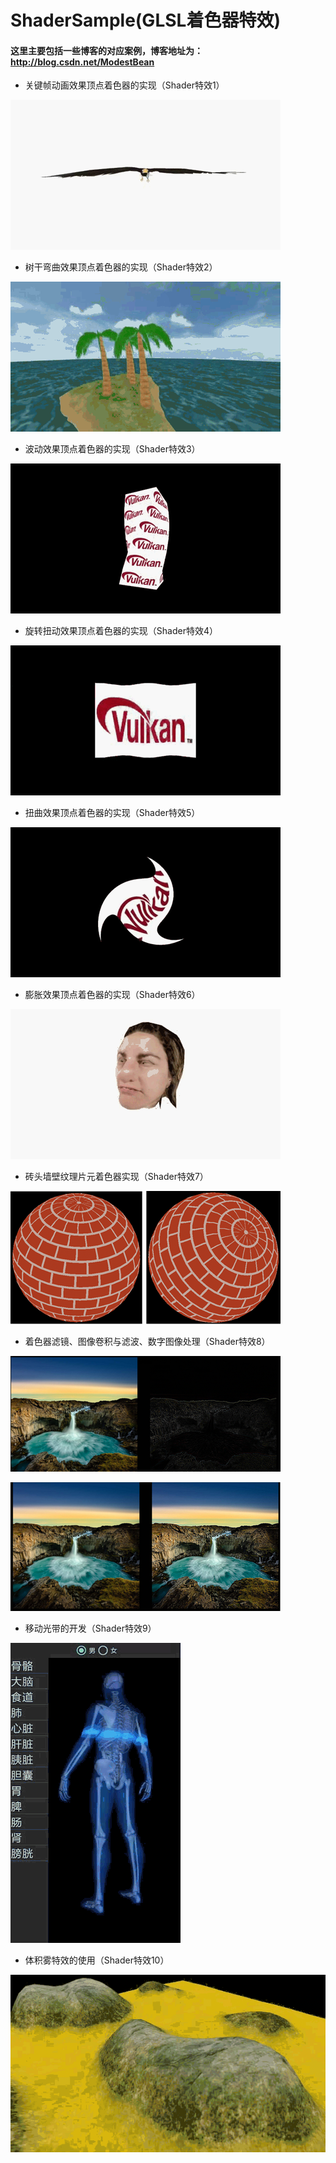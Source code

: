 # ShaderSample(GLSL着色器特效)

#### 这里主要包括一些博客的对应案例，博客地址为：<http://blog.csdn.net/ModestBean>

- 关键帧动画效果顶点着色器的实现（Shader特效1）

![这里写图片描述](./result/r1.gif)

- 树干弯曲效果顶点着色器的实现（Shader特效2）

![这里写图片描述](./result/r2.gif)

- 波动效果顶点着色器的实现（Shader特效3）

![这里写图片描述](./result/r3.gif)

- 旋转扭动效果顶点着色器的实现（Shader特效4）

![这里写图片描述](./result/r4.gif)

- 扭曲效果顶点着色器的实现（Shader特效5）

![这里写图片描述](./result/r5.gif)

- 膨胀效果顶点着色器的实现（Shader特效6）

![这里写图片描述](./result/r6.gif)

- 砖头墙壁纹理片元着色器实现（Shader特效7）

![这里写图片描述](./result/zhuan.png)

- 着色器滤镜、图像卷积与滤波、数字图像处理（Shader特效8）

![这里写图片描述](./result/shu1.png)

![这里写图片描述](./result/shu2.png)

- 移动光带的开发（Shader特效9）

![这里写图片描述](./result/r9.gif)

- 体积雾特效的使用（Shader特效10）

![这里写图片描述](./result/r10.gif)

